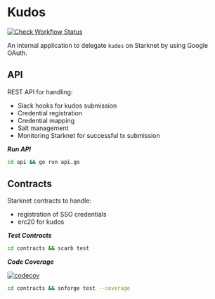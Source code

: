 # Kudos

[![Check Workflow Status](https://github.com/keep-starknet-strange/kudos/actions/workflows/check.yml/badge.svg)](https://github.com/keep-starknet-strange/kudos/actions/workflows/check.yml)

An internal application to delegate `kudos` on Starknet by using Google OAuth.

## API

REST API for handling:

- Slack hooks for kudos submission
- Credential registration
- Credential mapping
- Salt management
- Monitoring Starknet for successful tx submission

***Run API***

```bash
cd api && go run api.go
```

## Contracts

Starknet contracts to handle:

- registration of SSO credentials
- erc20 for kudos

***Test Contracts***

```bash
cd contracts && scarb test
```
***Code Coverage***

[![codecov](https://codecov.io/gh/keep-starknet-strange/kudos/blob/branch/main/graph/badge.svg)](https://codecov.io/gh/keep-starknet-strange/kudos)

```bash
cd contracts && snforge test --coverage
```

